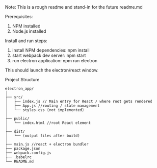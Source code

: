 Note: This is a rough readme and stand-in for the future readme.md

Prerequisites: 
1. NPM installed
2. Node.js installed

Install and run steps:
1. install NPM dependencies: npm install
2. start webpack dev server: npm start
3. run electron application: npm run electron

This should launch the electron/react window.

Project Structure

```
electron_app/
│
├── src/
│   ├── index.js // Main entry for React / where root gets rendered
│   ├── App.js //routing / state management
│   └── styles.css (not implemented)
│
├── public/
│   └── index.html //root React element
│
├── dist/
│   └── (output files after build)
│
├── main.js //react + electron bundler
├── package.json
├── webpack.config.js
├── .babelrc
└── README.md
```
